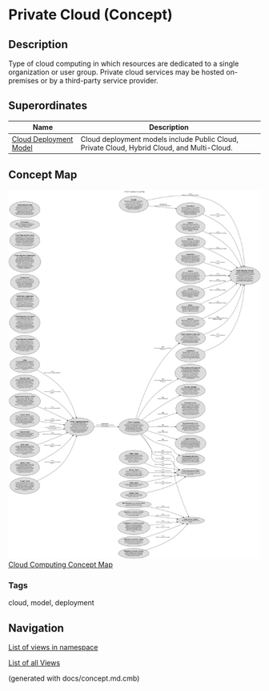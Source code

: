 # Private Cloud (Concept)
## Description
Type of cloud computing in which resources are dedicated to a single
          organization or user group. Private cloud services may be hosted on-premises or by a third-party
          service provider.

## Superordinates
| Name | Description |
|---|---|
| [Cloud Deployment Model](../../software-development/cloud/cloud-deployment-model.md) | Cloud deployment models include Public Cloud, Private Cloud, Hybrid Cloud, and Multi-Cloud. |

## Concept Map
![Cloud Computing Concept Map](../../software-development/cloud/concept-view.png)
[Cloud Computing Concept Map](../../software-development/cloud/concept-view.md)

### Tags
cloud, model, deployment


## Navigation
[List of views in namespace](./views-in-namespace.md)

[List of all Views](../../views.md)

(generated with docs/concept.md.cmb)
